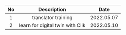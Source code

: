 | No |  Description  | Date |
|:--------:|:-------:|:-------:|
| 1 | translator training | 2022.05.07 |
| 2 | learn for digital twin with Clik | 2022.05.10 |



